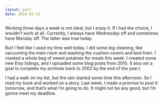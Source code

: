 ```yaml
---
layout: post
date: 2019-03-11
---
```


Working three days a week is not ideal, but I enjoy it. If I had the choice, I wouldn’t work at all. Currently, I always have Wednesday off and sometimes have Monday off. The latter was true today. 

But! I feel like I used my time well today. I did some big cleaning, like vacuuming the main room and washing the cushion covers and bed linen. I roasted a whole bag of sweet potatoes for meals this week. I created some new Etsy listings, and I uploaded some blog posts from 2010. (I also set a goal to complete my archives back to 2002 by the end of the year.)

I had a walk on my list, but the rain started some time this afternoon. So I read my book and worked on a story. Last week, I made a promise to post it tomorrow, and that’s what I’m going to do. It might not be any good, but I’m gonna meet my deadline. 
